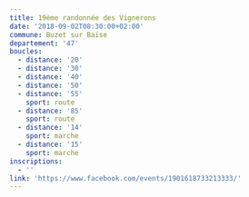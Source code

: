```yaml
---
title: 19ème randonnée des Vignerons
date: '2018-09-02T08:30:00+02:00'
commune: Buzet sur Baïse
departement: '47'
boucles:
  - distance: '20'
  - distance: '30'
  - distance: '40'
  - distance: '50'
  - distance: '55'
    sport: route
  - distance: '85'
    sport: route
  - distance: '14'
    sport: marche
  - distance: '15'
    sport: marche
inscriptions:
  - ''
link: 'https://www.facebook.com/events/1901618733213333/'
---
```


